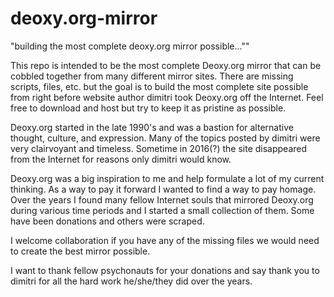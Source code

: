 # deoxy.org-mirror

"building the most complete deoxy.org mirror possible...""

This repo is intended to be the most complete Deoxy.org mirror that can be cobbled together from many different mirror sites. There are missing scripts, files, etc. but the goal is to build the most complete site possible from right before website author dimitri took Deoxy.org off the Internet. Feel free to download and host but try to keep it as pristine as possible.

Deoxy.org started in the late 1990's and was a bastion for alternative thought, culture, and expression. Many of the topics posted by dimitri were very clairvoyant and timeless. Sometime in 2016(?) the site disappeared from the Internet for reasons only dimitri would know.

Deoxy.org was a big inspiration to me and help formulate a lot of my current thinking. As a way to pay it forward I wanted to find a way to pay homage. Over the years I found many fellow Internet souls that mirrored Deoxy.org during various time periods and I started a small collection of them. Some have been donations and others were scraped.

I welcome collaboration if you have any of the missing files we would need to create the best mirror possible.

I want to thank fellow psychonauts for your donations and say thank you to dimitri for all the hard work he/she/they did over the years.